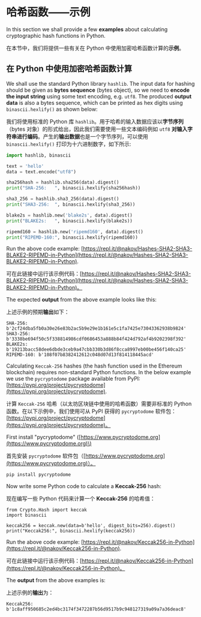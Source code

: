 # 哈希函数——示例

In this section we shall provide a few **examples** about calculating cryptographic hash functions in Python.

在本节中，我们将提供一些有关在 Python 中使用加密哈希函数计算的**示例**。

## 在 Python 中使用加密哈希函数计算

We shall use the standard Python library `hashlib`. The input data for hashing should be given as **bytes sequence** \(bytes object\), so we need to **encode the input string** using some text encoding, e.g. `utf8`. The produced **output data** is also a bytes sequence, which can be printed as hex digits using `binascii.hexlify()` as shown below:

我们将使用标准的 Python 库 `hashlib`。用于哈希的输入数据应该以**字节序列**（bytes 对象）的形式给出，因此我们需要使用一些文本编码例如 `utf8` **对输入字符串进行编码**。产生的**输出数据**也是一个字节序列，可以使用 `binascii.hexlify()` 打印为十六进制数字，如下所示:

```python
import hashlib, binascii

text = 'hello'
data = text.encode("utf8")

sha256hash = hashlib.sha256(data).digest()
print("SHA-256:   ", binascii.hexlify(sha256hash))

sha3_256 = hashlib.sha3_256(data).digest()
print("SHA3-256:  ", binascii.hexlify(sha3_256))

blake2s = hashlib.new('blake2s', data).digest()
print("BLAKE2s:   ", binascii.hexlify(blake2s))

ripemd160 = hashlib.new('ripemd160', data).digest()
print("RIPEMD-160:", binascii.hexlify(ripemd160))
```

Run the above code example: [https://repl.it/@nakov/Hashes-SHA2-SHA3-BLAKE2-RIPEMD-in-Python](https://repl.it/@nakov/Hashes-SHA2-SHA3-BLAKE2-RIPEMD-in-Python).

可在此链接中运行该示例代码：[https://repl.it/@nakov/Hashes-SHA2-SHA3-BLAKE2-RIPEMD-in-Python](https://repl.it/@nakov/Hashes-SHA2-SHA3-BLAKE2-RIPEMD-in-Python)。

The expected **output** from the above example looks like this:

上述示例的预期**输出**如下：

```text
SHA-256:    b'2cf24dba5fb0a30e26e83b2ac5b9e29e1b161e5c1fa7425e73043362938b9824'
SHA3-256:   b'3338be694f50c5f338814986cdf0686453a888b84f424d792af4b9202398f392'
BLAKE2s:    b'19213bacc58dee6dbde3ceb9a47cbb330b3d86f8cca8997eb00be456f140ca25'
RIPEMD-160: b'108f07b8382412612c048d07d13f814118445acd'
```

Calculating `Keccak-256` hashes \(the hash function used in the Ethereum blockchain\) requires non-standard Python functions. In the below example we use the `pycryptodome` package available from PyPI: [https://pypi.org/project/pycryptodome](https://pypi.org/project/pycryptodome).

计算 `Keccak-256` 哈希（以太坊区块链中使用的哈希函数）需要非标准的 Python 函数。在以下示例中，我们使用可从 PyPI 获得的 `pycryptodome` 软件包：[https://pypi.org/project/pycryptodome](https://pypi.org/project/pycryptodome)。

First install "pycryptodome" \([https://www.pycryptodome.org](https://www.pycryptodome.org)\)

首先安装 `pycryptodome` 软件包（[https://www.pycryptodome.org](https://www.pycryptodome.org)）。

```python
pip install pycryptodome
```

Now write some Python code to calculate a **Keccak-256** hash:

现在编写一些 Python 代码来计算一个 **Keccak-256** 的哈希值：

```text
from Crypto.Hash import keccak
import binascii

keccak256 = keccak.new(data=b'hello', digest_bits=256).digest()
print("Keccak256:", binascii.hexlify(keccak256))
```

Run the above code example: [https://repl.it/@nakov/Keccak256-in-Python](https://repl.it/@nakov/Keccak256-in-Python).

可在此链接中运行该示例代码：[https://repl.it/@nakov/Keccak256-in-Python](https://repl.it/@nakov/Keccak256-in-Python)。

The **output** from the above examples is:

上述示例的**输出**为：

```text
Keccak256: b'1c8aff950685c2ed4bc3174f3472287b56d9517b9c948127319a09a7a36deac8'
```

